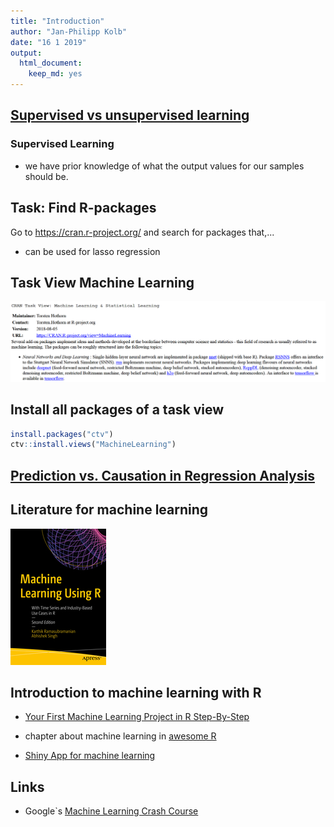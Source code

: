 ```yaml
---
title: "Introduction"
author: "Jan-Philipp Kolb"
date: "16 1 2019"
output: 
  html_document: 
    keep_md: yes
---
```




## [Supervised vs unsupervised learning](https://towardsdatascience.com/supervised-vs-unsupervised-learning-14f68e32ea8d)

### Supervised Learning 

- we have prior knowledge of what the output values for our samples should be. 


## Task: Find R-packages

Go to https://cran.r-project.org/ and search for packages that,...

- can be used for lasso regression

<!--
https://www.r-bloggers.com/what-are-the-best-machine-learning-packages-in-r/
-->

## Task View Machine Learning


![](figure/taskviewmachinelearning.PNG)



## Install all packages of a task view


```r
install.packages("ctv")
ctv::install.views("MachineLearning")
```

## [Prediction vs. Causation in Regression Analysis](https://statisticalhorizons.com/prediction-vs-causation-in-regression-analysis)

## Literature for machine learning

![](figure/book_ml1.jpg)


<!--
https://lgatto.github.io/IntroMachineLearningWithR/index.html
https://www.kaggle.com/camnugent/introduction-to-machine-learning-in-r-tutorial

https://www.r-bloggers.com/in-depth-introduction-to-machine-learning-in-15-hours-of-expert-videos/

https://www.r-bloggers.com/my-presentations-on-elements-of-neural-networks-deep-learning-parts-678/
-->

## Introduction to machine learning with R

- [Your First Machine Learning Project in R Step-By-Step](https://machinelearningmastery.com/machine-learning-in-r-step-by-step/)


- chapter about machine learning in [awesome R](https://awesome-r.com/)


- [Shiny App for machine learning](https://www.showmeshiny.com/machlearn/)


## Links

- Google`s [Machine Learning Crash Course](https://developers.google.com/machine-learning/crash-course/)
